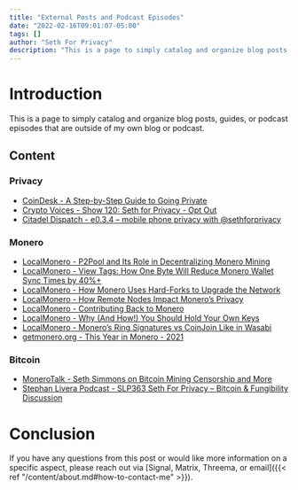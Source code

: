 ```yaml
---
title: "External Posts and Podcast Episodes"
date: "2022-02-16T09:01:07-05:00"
tags: []
author: "Seth For Privacy"
description: "This is a page to simply catalog and organize blog posts, guides, or podcast episodes that are outside of my own blog or podcast."
---
```


# Introduction

This is a page to simply catalog and organize blog posts, guides, or podcast episodes that are outside of my own blog or podcast.

## Content

### Privacy

- [CoinDesk - A Step-by-Step Guide to Going Private](https://www.coindesk.com/layer2/privacyweek/2022/01/27/a-step-by-step-guide-to-going-private/)
- [Crypto Voices - Show 120: Seth for Privacy - Opt Out](https://soundcloud.com/cryptovoices/show-120-seth-for-privacy-opt-out)
- [Citadel Dispatch - e0.3.4 – mobile phone privacy with @sethforprivacy](https://citadeldispatch.com/cd34/)

### Monero

- [LocalMonero - P2Pool and Its Role in Decentralizing Monero Mining](https://localmonero.co/knowledge/p2pool-decentralizing-monero-mining)
- [LocalMonero - View Tags: How One Byte Will Reduce Monero Wallet Sync Times by 40%+](https://localmonero.co/knowledge/view-tags-reduce-monero-sync-time)
- [LocalMonero - How Monero Uses Hard-Forks to Upgrade the Network](https://localmonero.co/knowledge/network-upgrades)
- [LocalMonero - How Remote Nodes Impact Monero’s Privacy](https://localmonero.co/knowledge/remote-nodes-privacy)
- [LocalMonero - Contributing Back to Monero](https://localmonero.co/knowledge/contributing-to-monero)
- [LocalMonero - Why (And How!) You Should Hold Your Own Keys](https://localmonero.co/knowledge/hold-your-keys)
- [LocalMonero - Monero’s Ring Signatures vs CoinJoin Like in Wasabi](https://localmonero.co/knowledge/ring-signatures-vs-coinjoin)
- [getmonero.org - This Year in Monero - 2021](https://www.getmonero.org/2021/04/24/this-year-in-monero.html)

### Bitcoin

- [MoneroTalk - Seth Simmons on Bitcoin Mining Censorship and More](https://www.monerotalk.live/seth-simmons-on-bitcoin-mining-censorship-and-more)
- [Stephan Livera Podcast - SLP363 Seth For Privacy – Bitcoin & Fungibility Discussion](https://stephanlivera.com/episode/363/)

# Conclusion

If you have any questions from this post or would like more information on a specific aspect, please reach out via [Signal, Matrix, Threema, or email]({{< ref "/content/about.md#how-to-contact-me" >}}).
